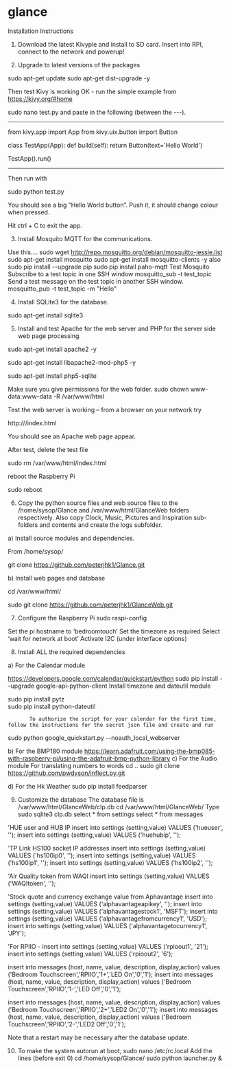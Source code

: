 # glance

Installation Instructions

1.	Download the latest Kivypie  and install to SD card. Insert into RPI, connect to the network and powerup! 

2.	Upgrade to latest versions of the packages

sudo apt-get update 
sudo apt-get dist-upgrade -y

Then test Kivy is working OK - run the simple example from https://kivy.org/#home 

sudo nano test.py and paste in the following (between the ---). 

------------------
from kivy.app import App 
from kivy.uix.button import Button 

class TestApp(App): 
    def build(self): 
        return Button(text='Hello World') 

TestApp().run() 

------------------

Then run with 

sudo python test.py

You should see a big “Hello World button”. Push it, it should change colour when pressed. 

Hit ctrl + C to exit the app. 

3.	Install Mosquito MQTT for the communications. 

Use this….
sudo wget http://repo.mosquitto.org/debian/mosquitto-jessie.list
sudo apt-get install mosquitto
sudo apt-get install mosquitto-clients -y
also 
sudo pip install --upgrade pip
sudo pip install paho-mqtt
Test Mosquito
Subscribe to a test topic in one SSH window
mosquitto_sub -t test_topic 
Send a test message on the test topic in another SSH window. 
mosquitto_pub -t test_topic -m "Hello"

4.	Install SQLite3 for the database. 

sudo apt-get install sqlite3

5.	Install and test Apache for the web server and PHP for the server side web page processing. 

sudo apt-get install apache2 -y

sudo apt-get install libapache2-mod-php5 -y

sudo apt-get install php5-sqlite

Make sure you give permissions for the web folder.
sudo chown www-data:www-data -R /var/www/html

Test the web server is working – from a browser on your network try

http://<Your Raspberry Pi Ip address>/index.html

You should see an Apache web page appear. 

After test, delete the test file

sudo rm /var/www/html/index.html

reboot the Raspberry Pi

sudo reboot


6.	Copy the python source files and web source files to the /home/sysop/Glance and /var/www/html/GlanceWeb folders respectively. Also copy Clock, Music, Pictures and Inspiration sub-folders and contents and create the logs subfolder.

a)	Install source modules and dependencies. 

From /home/sysop/

git clone https://github.com/peterjhk1/Glance.git


b)	Install web pages and database

cd /var/www/html/

sudo git clone https://github.com/peterjhk1/GlanceWeb.git

7.	Configure the Raspberry Pi
sudo raspi-config 

Set the pi hostname to ‘bedroomtouch’ 
Set the timezone as required
Select ‘wait for network at boot’
Activate I2C (under interface options)


8.	Install ALL the required dependencies

a)	For the Calendar module

https://developers.google.com/calendar/quickstart/python
sudo pip install --upgrade google-api-python-client
Install timezone and dateutil module  

sudo pip install pytz	
sudo pip install python-dateutil

	       To authorize the script for your calendar for the first time, follow the instructions for the secret json file and create and run
sudo python google_quickstart.py --noauth_local_webserver
	
b)	For the BMP180 module
https://learn.adafruit.com/using-the-bmp085-with-raspberry-pi/using-the-adafruit-bmp-python-library
c)	For the Audio module
For translating numbers to words
cd ..
sudo git clone https://github.com/pwdyson/inflect.py.git

d)	For the Hk Weather
sudo pip install feedparser

9.	 Customize the database 
The database file is /var/www/html/GlanceWeb/clp.db
cd /var/www/html/GlanceWeb/
Type
sudo sqlite3 clp.db
select * from settings
select * from messages

'HUE user and HUB IP
insert into settings (setting,value) VALUES ('hueuser', '<your value>');
insert into settings (setting,value) VALUES ('huehubip', '<your value>');

'TP Link HS100 socket IP addresses
insert into settings (setting,value) VALUES ('hs100ip0', '<your value>');
insert into settings (setting,value) VALUES ('hs100ip1', '<your value>');
insert into settings (setting,value) VALUES ('hs100ip2', '<your value>');

'Air Quality token from WAQI
insert into settings (setting,value) VALUES ('WAQItoken', '<your value>');

'Stock quote and currency exchange value from Aphavantage
insert into settings (setting,value) VALUES ('alphavantageapikey', '<your value>');
insert into settings (setting,value) VALUES ('alphavantagestock1', 'MSFT');
insert into settings (setting,value) VALUES ('alphavantagefromcurrency1', 'USD');
insert into settings (setting,value) VALUES ('alphavantagetocurrency1', 'JPY');

'For RPIIO - 
insert into settings (setting,value) VALUES ('rpioout1', '21');
insert into settings (setting,value) VALUES ('rpioout2', '6');

insert into messages (host, name, value, description, display,action) values ('Bedroom Touchscreen','RPIIO','1+','LED On','0','1');
insert into messages (host, name, value, description, display,action) values ('Bedroom Touchscreen','RPIIO','1-','LED Off','0','1');

insert into messages (host, name, value, description, display,action) values ('Bedroom Touchscreen','RPIIO','2+','LED2 On','0','1');
insert into messages (host, name, value, description, display,action) values ('Bedroom Touchscreen','RPIIO','2-','LED2 Off','0','1');


Note that a restart may be necessary after the database update. 

10.	To make the system autorun at boot, 
sudo nano /etc/rc.local
Add the lines (before exit 0)
cd /home/sysop/Glance/
sudo python launcher.py &

	


